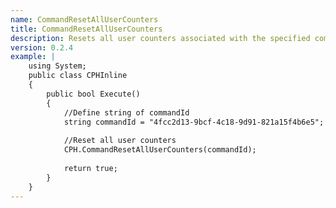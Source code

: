 ```yaml
---
name: CommandResetAllUserCounters
title: CommandResetAllUserCounters
description: Resets all user counters associated with the specified command, by ID
version: 0.2.4
example: |
    using System;
    public class CPHInline
    {
        public bool Execute()
        {
            //Define string of commandId
            string commandId = "4fcc2d13-9bcf-4c18-9d91-821a15f4b6e5";
            
            //Reset all user counters
            CPH.CommandResetAllUserCounters(commandId);
            
            return true;
        }
    }
---
```

